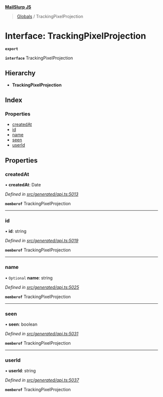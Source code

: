 **[MailSlurp JS](../README.md)**

> [Globals](../README.md) / TrackingPixelProjection

# Interface: TrackingPixelProjection

**`export`** 

**`interface`** TrackingPixelProjection

## Hierarchy

* **TrackingPixelProjection**

## Index

### Properties

* [createdAt](trackingpixelprojection.md#createdat)
* [id](trackingpixelprojection.md#id)
* [name](trackingpixelprojection.md#name)
* [seen](trackingpixelprojection.md#seen)
* [userId](trackingpixelprojection.md#userid)

## Properties

### createdAt

•  **createdAt**: Date

*Defined in [src/generated/api.ts:5013](https://github.com/mailslurp/mailslurp-client/blob/b27590b/src/generated/api.ts#L5013)*

**`memberof`** TrackingPixelProjection

___

### id

•  **id**: string

*Defined in [src/generated/api.ts:5019](https://github.com/mailslurp/mailslurp-client/blob/b27590b/src/generated/api.ts#L5019)*

**`memberof`** TrackingPixelProjection

___

### name

• `Optional` **name**: string

*Defined in [src/generated/api.ts:5025](https://github.com/mailslurp/mailslurp-client/blob/b27590b/src/generated/api.ts#L5025)*

**`memberof`** TrackingPixelProjection

___

### seen

•  **seen**: boolean

*Defined in [src/generated/api.ts:5031](https://github.com/mailslurp/mailslurp-client/blob/b27590b/src/generated/api.ts#L5031)*

**`memberof`** TrackingPixelProjection

___

### userId

•  **userId**: string

*Defined in [src/generated/api.ts:5037](https://github.com/mailslurp/mailslurp-client/blob/b27590b/src/generated/api.ts#L5037)*

**`memberof`** TrackingPixelProjection
